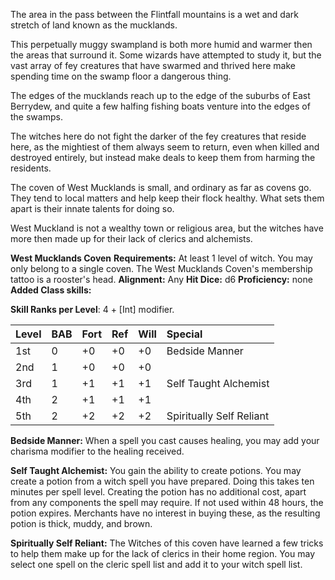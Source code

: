 The area in the pass between the Flintfall mountains is a wet and dark stretch of land known as the mucklands.

This perpetually muggy swampland is both more humid and warmer then the areas that surround it.  Some wizards have attempted to study it, but the vast array of fey creatures that have swarmed and thrived here make spending time on the swamp floor a dangerous thing.

The edges of the mucklands reach up to the edge of the suburbs of East Berrydew, and quite a few halfing fishing boats venture into the edges of the swamps.

The witches here do not fight the darker of the fey creatures that reside here, as the mightiest of them always seem to return, even when killed and destroyed entirely, but instead make deals to keep them from harming the residents. 

The coven of West Mucklands is small, and ordinary as far as covens go.  They tend to local matters and help keep their flock healthy.  What sets them apart is their innate talents for doing so.

West Muckland is not a wealthy town or religious area, but the witches have more then made up for their lack of clerics and alchemists.

**West Mucklands Coven**
**Requirements:**
At least 1 level of witch.  You may only belong to a single coven.  The West Mucklands Coven's membership tattoo is a rooster's head.
**Alignment:** Any
**Hit Dice:** d6
**Proficiency:** none
**Added Class skills:**

**Skill Ranks per Level**: 4 + [Int] modifier.

|**Level**|**BAB**|**Fort**|**Ref**|**Will**|**Special**|
| :- | :- | :- | :- | :- | :- |
|1st|0|+0|+0|+0|Bedside Manner|
|2nd|1|+0|+0|+0||
|3rd|1|+1|+1|+1|Self Taught Alchemist|
|4th|2|+1|+1|+1||
|5th|2|+2|+2|+2|Spiritually Self Reliant|

**Bedside Manner:**  When a spell you cast causes healing, you may add your charisma modifier to the healing received.

**Self Taught Alchemist:** You gain the ability to create potions. You may create a potion from a witch spell you have prepared. Doing this takes ten minutes per spell level.  Creating the potion has no additional cost, apart from any components the spell may require.  If not used within 48 hours, the potion expires. Merchants have no interest in buying these, as the resulting potion is thick, muddy, and brown.

**Spiritually Self Reliant:** The Witches of this coven have learned a few tricks to help them make up for the lack of clerics in their home region.  You may select one spell on the cleric spell list and add it to your witch spell list.

